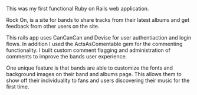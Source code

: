 This was my first functional Ruby on Rails web application.

Rock On, is a site for bands to share tracks from their latest albums and get feedback from other users on the site.

This rails app uses CanCanCan and Devise for user authentiaction and login flows. In addition I used the ActsAsComentable gem for the commenting functionality. I built custom comment flagging and administration of comments to improve the bands user experience.

One unique feature is that bands are able to customize the fonts and background images on their band and albums page. This allows them to show off their individuality to fans and users discovering their music for the first time.
